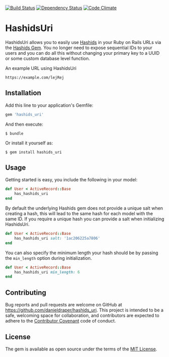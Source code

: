 [![Build Status](https://travis-ci.org/danieldraper/hashids_uri.svg)](https://travis-ci.org/danieldraper/hashids_uri)
[![Dependency Status](https://gemnasium.com/danieldraper/hashids_uri.svg)](https://gemnasium.com/danieldraper/hashids_uri)
[![Code Climate](https://codeclimate.com/github/danieldraper/hashids_uri/badges/gpa.svg)](https://codeclimate.com/github/danieldraper/hashids_uri)

# HashidsUri

HashidsUri allows you to easily use [Hashids](http://hashids.org/) in your Ruby on Rails URLs via the [Hashids Gem](https://github.com/peterhellberg/hashids.rb). You no longer need to expose sequential IDs to your users and you can do all this without changing your primary key to a UUID or some custom database level function.

An example URL using HashidsUri
```http
https://example.com/lejRej
```

## Installation

Add this line to your application's Gemfile:

```ruby
gem 'hashids_uri'
```

And then execute:

    $ bundle

Or install it yourself as:

    $ gem install hashids_uri

## Usage

Getting started is easy, you include the following in your model:

```ruby
def User < ActiveRecord::Base
    has_hashids_uri
end
```

By default the underlying Hashids gem does not provide a unique salt when creating a hash, this will lead to the same hash for each model with the same ID. If you require a unique hash you can provide a salt when initializing HashidsUri.

```ruby
def User < ActiveRecord::Base
    has_hashids_uri salt: '1ac206225a7806'
end
```

You can also specify the minimum length your hash should be by passing the `min_length` option during initialization.

```ruby
def User < ActiveRecord::Base
    has_hashids_uri min_length: 6
end
```

## Contributing

Bug reports and pull requests are welcome on GitHub at https://github.com/danieldraper/hashids_uri. This project is intended to be a safe, welcoming space for collaboration, and contributors are expected to adhere to the [Contributor Covenant](http://contributor-covenant.org) code of conduct.

## License

The gem is available as open source under the terms of the [MIT License](http://opensource.org/licenses/MIT).

